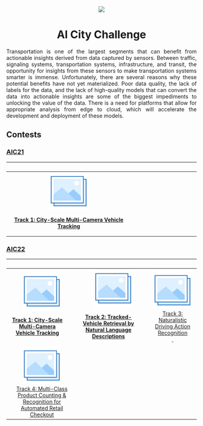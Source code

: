 <div align="center">
<img src="data/ai_city.gif" width="1000">

AI City Challenge
=============================
</div>

<div align="justify">

Transportation is one of the largest segments that can benefit from actionable 
insights derived from data captured by sensors. Between traffic, signaling
systems, transportation systems, infrastructure, and transit, the opportunity
for insights from these sensors to make transportation systems smarter is
immense. Unfortunately, there are several reasons why these potential benefits
have not yet materialized. Poor data quality, the lack of labels for the data,
and the lack of high-quality models that can convert the data into actionable
insights are some of the biggest impediments to unlocking the value of the data.
There is a need for platforms that allow for appropriate analysis from edge to
cloud, which will accelerate the development and deployment of these models.

## Contests

### [AIC21](https://www.aicitychallenge.org/2021-ai-city/)

|                                                                       <img style="width:33vw"/>                                                                       | <img style="width:33vw"/> | <img style="width:33vw"/> |
|:---------------------------------------------------------------------------------------------------------------------------------------------------------------------:|:-------------------------:|:-------------------------:|
| [![Track 1](../../data/photo.png)](aic21_track1.md) [<p align="center" style="width:33vw">**Track 1: City-Scale Multi-Camera Vehicle Tracking**</p>](aic21_track1.md) |                           |                           |

### [AIC22](https://www.aicitychallenge.org/)

|                                                                             <img style="width:33vw"/>                                                                             |                                                                                   <img style="width:33vw"/>                                                                                    |                                                             <img style="width:33vw"/>                                                             |
|:---------------------------------------------------------------------------------------------------------------------------------------------------------------------------------:|:----------------------------------------------------------------------------------------------------------------------------------------------------------------------------------------------:|:-------------------------------------------------------------------------------------------------------------------------------------------------:|
|      [![Track 1](../../data/photo.png)](aic22_track1.md) [<p align="center" style="width:150px;">**Track 1: City-Scale Multi-Camera Vehicle Tracking**</p>](aic22_track1.md)      | [![Track 2](../../data/photo.png)](aic22_track2.md) <br> [<p align="center" style="width:150px;">**Track 2: Tracked-Vehicle Retrieval by Natural Language Descriptions**</p>](aic22_track2.md) | [![Track 3](../../data/photo.png)](aic22_track4.md) <br> [Track 3: Naturalistic <br> Driving Action <br> Recognition <br>&nbsp;](aic22_track3.md) |
| [![Track 4](../../data/photo.png)](aic22_track4.md) <br> [Track 4: Multi-Class <br> Product Counting & <br> Recognition for <br> Automated Retail <br> Checkout](aic22_track4.md) |

</div>
